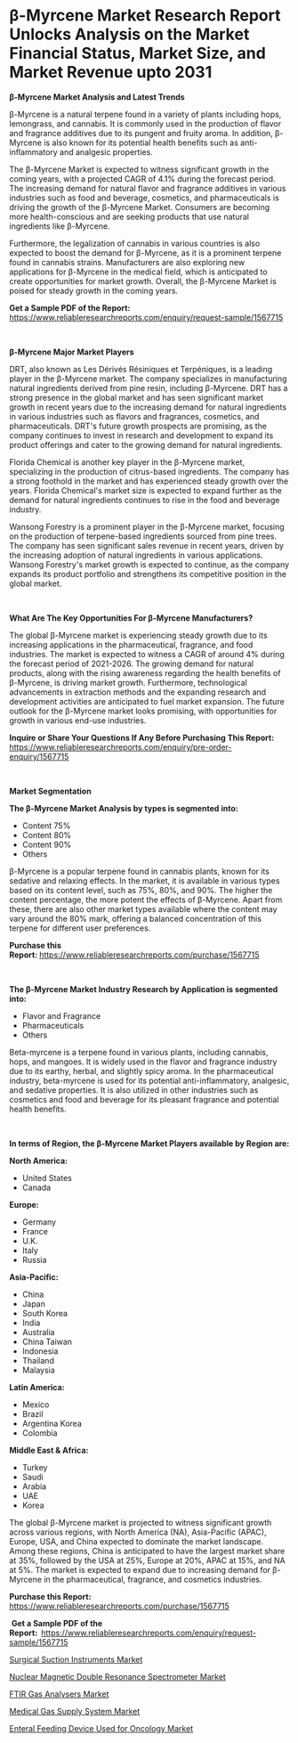 <p><h1>β-Myrcene Market Research Report Unlocks Analysis on the Market Financial Status, Market Size, and Market Revenue upto 2031</h1></p><p><strong>β-Myrcene Market Analysis and Latest Trends</strong></p>
<p><p>β-Myrcene is a natural terpene found in a variety of plants including hops, lemongrass, and cannabis. It is commonly used in the production of flavor and fragrance additives due to its pungent and fruity aroma. In addition, β-Myrcene is also known for its potential health benefits such as anti-inflammatory and analgesic properties.</p><p>The β-Myrcene Market is expected to witness significant growth in the coming years, with a projected CAGR of 4.1% during the forecast period. The increasing demand for natural flavor and fragrance additives in various industries such as food and beverage, cosmetics, and pharmaceuticals is driving the growth of the β-Myrcene Market. Consumers are becoming more health-conscious and are seeking products that use natural ingredients like β-Myrcene.</p><p>Furthermore, the legalization of cannabis in various countries is also expected to boost the demand for β-Myrcene, as it is a prominent terpene found in cannabis strains. Manufacturers are also exploring new applications for β-Myrcene in the medical field, which is anticipated to create opportunities for market growth. Overall, the β-Myrcene Market is poised for steady growth in the coming years.</p></p>
<p><strong>Get a Sample PDF of the Report:&nbsp;</strong> <a href="https://www.reliableresearchreports.com/enquiry/request-sample/1567715">https://www.reliableresearchreports.com/enquiry/request-sample/1567715</a></p>
<p>&nbsp;</p>
<p><strong>β-Myrcene Major Market Players</strong></p>
<p><p>DRT, also known as Les Dérivés Résiniques et Terpéniques, is a leading player in the β-Myrcene market. The company specializes in manufacturing natural ingredients derived from pine resin, including β-Myrcene. DRT has a strong presence in the global market and has seen significant market growth in recent years due to the increasing demand for natural ingredients in various industries such as flavors and fragrances, cosmetics, and pharmaceuticals. DRT's future growth prospects are promising, as the company continues to invest in research and development to expand its product offerings and cater to the growing demand for natural ingredients.</p><p>Florida Chemical is another key player in the β-Myrcene market, specializing in the production of citrus-based ingredients. The company has a strong foothold in the market and has experienced steady growth over the years. Florida Chemical's market size is expected to expand further as the demand for natural ingredients continues to rise in the food and beverage industry.</p><p>Wansong Forestry is a prominent player in the β-Myrcene market, focusing on the production of terpene-based ingredients sourced from pine trees. The company has seen significant sales revenue in recent years, driven by the increasing adoption of natural ingredients in various applications. Wansong Forestry's market growth is expected to continue, as the company expands its product portfolio and strengthens its competitive position in the global market.</p></p>
<p>&nbsp;</p>
<p><strong>What Are The Key Opportunities For β-Myrcene Manufacturers?</strong></p>
<p><p>The global β-Myrcene market is experiencing steady growth due to its increasing applications in the pharmaceutical, fragrance, and food industries. The market is expected to witness a CAGR of around 4% during the forecast period of 2021-2026. The growing demand for natural products, along with the rising awareness regarding the health benefits of β-Myrcene, is driving market growth. Furthermore, technological advancements in extraction methods and the expanding research and development activities are anticipated to fuel market expansion. The future outlook for the β-Myrcene market looks promising, with opportunities for growth in various end-use industries.</p></p>
<p><strong>Inquire or Share Your Questions If Any Before Purchasing This Report:</strong> <a href="https://www.reliableresearchreports.com/enquiry/pre-order-enquiry/1567715">https://www.reliableresearchreports.com/enquiry/pre-order-enquiry/1567715</a></p>
<p>&nbsp;</p>
<p><strong>Market Segmentation</strong></p>
<p><strong>The β-Myrcene Market Analysis by types is segmented into:</strong></p>
<p><ul><li>Content 75%</li><li>Content 80%</li><li>Content 90%</li><li>Others</li></ul></p>
<p><p>β-Myrcene is a popular terpene found in cannabis plants, known for its sedative and relaxing effects. In the market, it is available in various types based on its content level, such as 75%, 80%, and 90%. The higher the content percentage, the more potent the effects of β-Myrcene. Apart from these, there are also other market types available where the content may vary around the 80% mark, offering a balanced concentration of this terpene for different user preferences.</p></p>
<p><strong>Purchase this Report:&nbsp;</strong><a href="https://www.reliableresearchreports.com/purchase/1567715">https://www.reliableresearchreports.com/purchase/1567715</a></p>
<p>&nbsp;</p>
<p><strong>The β-Myrcene Market Industry Research by Application is segmented into:</strong></p>
<p><ul><li>Flavor and Fragrance</li><li>Pharmaceuticals</li><li>Others</li></ul></p>
<p><p>Beta-myrcene is a terpene found in various plants, including cannabis, hops, and mangoes. It is widely used in the flavor and fragrance industry due to its earthy, herbal, and slightly spicy aroma. In the pharmaceutical industry, beta-myrcene is used for its potential anti-inflammatory, analgesic, and sedative properties. It is also utilized in other industries such as cosmetics and food and beverage for its pleasant fragrance and potential health benefits.</p></p>
<p>&nbsp;</p>
<p><strong>In terms of Region, the β-Myrcene Market Players available by Region are:</strong></p>
<p>
    <p> <strong> North America: </strong>
        <ul>
            <li>United States</li>
            <li>Canada</li>
        </ul>
        </p> 
    <p> <strong> Europe: </strong>
        <ul>
            <li>Germany</li>
            <li>France</li>
            <li>U.K.</li>
            <li>Italy</li>
            <li>Russia</li>
        </ul>
        </p> 
    <p> <strong> Asia-Pacific: </strong>
        <ul>
            <li>China</li>
            <li>Japan</li>
            <li>South Korea</li>
            <li>India</li>
            <li>Australia</li>
            <li>China Taiwan</li>
            <li>Indonesia</li>
            <li>Thailand</li>
            <li>Malaysia</li>
        </ul>
        </p> 
    <p> <strong> Latin America: </strong>
        <ul>
            <li>Mexico</li>
            <li>Brazil</li>
            <li>Argentina Korea</li>
            <li>Colombia</li>
        </ul>
        </p> 
    <p> <strong> Middle East & Africa: </strong>
        <ul>
            <li>Turkey</li>
            <li>Saudi</li>
            <li>Arabia</li>
            <li>UAE</li>
            <li>Korea</li>
        </ul>
    </p>
    </p>
<p><p>The global β-Myrcene market is projected to witness significant growth across various regions, with North America (NA), Asia-Pacific (APAC), Europe, USA, and China expected to dominate the market landscape. Among these regions, China is anticipated to have the largest market share at 35%, followed by the USA at 25%, Europe at 20%, APAC at 15%, and NA at 5%. The market is expected to expand due to increasing demand for β-Myrcene in the pharmaceutical, fragrance, and cosmetics industries.</p></p>
<p><strong>Purchase this Report: </strong><a href="https://www.reliableresearchreports.com/purchase/1567715">https://www.reliableresearchreports.com/purchase/1567715</a></p>
<p>&nbsp;<strong>Get a Sample PDF of the Report:&nbsp;&nbsp;</strong><a href="https://www.reliableresearchreports.com/enquiry/request-sample/1567715">https://www.reliableresearchreports.com/enquiry/request-sample/1567715</a></p>
<p><strong></strong></p>
<p><p><a href="https://medium.com/@meggieconn/surgical-suction-instruments-market-size-reveals-the-best-marketing-channels-in-global-industry-77933c5db0d9">Surgical Suction Instruments Market</a></p><p><a href="https://issuu.com/reportprime-2/docs/nuclear-magnetic-double-resonance-spectrometer-mar">Nuclear Magnetic Double Resonance Spectrometer Market</a></p><p><a href="https://issuu.com/reportprime-2/docs/ftir-gas-analysers-market-size-2030.pptx">FTIR Gas Analysers Market</a></p><p><a href="https://medium.com/@meggieconn/medical-gas-supply-system-market-report-reveals-the-latest-trends-and-growth-opportunities-of-this-c81d4aca52d0">Medical Gas Supply System Market</a></p><p><a href="https://github.com/nicoletavirag/Market-Research-Report-List-1/blob/main/enteral-feeding-device-used-for-oncology-market.md">Enteral Feeding Device Used for Oncology Market</a></p></p>